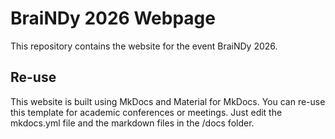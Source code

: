 # BraiNDy 2026 Webpage

This repository contains the website for the event BraiNDy 2026.



## Re-use

This website is built using MkDocs and Material for MkDocs. You can re-use this template for academic conferences or meetings. Just edit the mkdocs.yml file and the markdown files in the /docs folder.